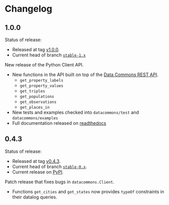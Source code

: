 # Changelog

## 1.0.0

Status of release:

-   Released at tag [v1.0.0](https://github.com/datacommonsorg/api-python/releases/tag/v1.0.0).
-   Current head of branch [`stable-1.x`](https://github.com/datacommonsorg/api-python/tree/stable-1.x)

New release of the Python Client API.

-   New functions in the API built on top of the [Data Commons REST API](https://github.com/datacommonsorg/mixer).
    -   `get_property_labels`
    -   `get_property_values`
    -   `get_triples`
    -   `get_populations`
    -   `get_observations`
    -   `get_places_in`
-   New tests and examples checked into `datacommons/test` and `datacommons/examples`
-   Full documentation released on [readthedocs](https://datacommons.readthedocs.io/en/latest/)

## 0.4.3

Status of release:

-   Released at tag [v0.4.3](https://github.com/datacommonsorg/api-python/releases/tag/v0.4.3).
-   Current head of branch [`stable-0.x`](https://github.com/datacommonsorg/api-python/tree/stable-0.x).
-   Current release on [PyPI](https://pypi.org/project/datacommons/).

Patch release that fixes bugs in `datacommons.Client`.

-   Functions `get_cities` and `get_states` now provides `typeOf` constraints in their datalog queries.
